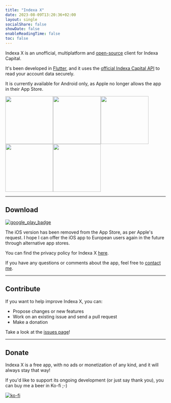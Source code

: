 ```yaml
---
title: "Indexa X"
date: 2023-08-09T13:20:36+02:00
layout: single
socialShare: false
showDate: false
enableReadingTime: false
toc: false
---
```


Indexa X is an unofficial, multiplatform and [open-source](https://github.com/victor-marino/indexax) client for Indexa Capital.

It's been developed in [Flutter](https://flutter.dev/), and it uses the [official Indexa Capital API](https://indexacapital.com/en/api-rest-v1) to read your account data securely.

It is currently available for Android only, as Apple no longer allows the app in their App Store.

<div><img src="/images/indexax/screenshot_01_500.png" width=150/><img src="/images/indexax/screenshot_02_500.png" width=150/><img src="/images/indexax/screenshot_03_500.png" width=150/><img src="/images/indexax/screenshot_04_500.png" width=150/><img src="/images/indexax/screenshot_05_500.png" width=150/></div>

---

## Download
[![google_play_badge](/images/indexax/google-play-badge-en.png)](https://play.google.com/store/apps/details?id=com.victormarino.indexax)

The iOS version has been removed from the App Store, as per Apple's request. I hope I can offer the iOS app to European users again in the future through alternative app stores.

You can find the privacy policy for Indexa X [here](/indexax/privacy-policy).

If you have any questions or comments about the app, feel free to [contact me](mailto:indexax@victormarino.com).

---

## Contribute
If you want to help improve Indexa X, you can:
* Propose changes or new features
* Work on an existing issue and send a pull request
* Make a donation

Take a look at the [issues page](https://github.com/victor-marino/indexax/issues)!

---

## Donate
Indexa X is a free app, with no ads or monetization of any kind, and it will always stay that way!

If you'd like to support its ongoing development (or just say thank you), you can buy me a beer in Ko-fi ;-)

[![ko-fi](https://ko-fi.com/img/githubbutton_sm.svg)](https://ko-fi.com/D1D1VS02X)
